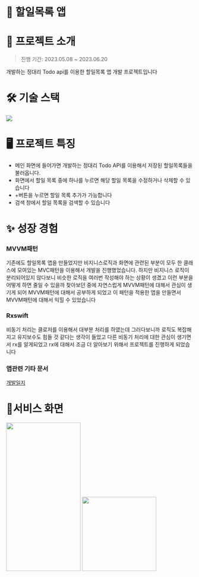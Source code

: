 # 📝 할일목록 앱
# 📜 프로젝트 소개
>진행 기간: 2023.05.08 ~ 2023.06.20
>
개발하는 정대리 Todo api를 이용한 할일목록 앱 개발 프로젝트입니다

# 🛠 기술 스택
<img src="https://img.shields.io/badge/Swift-white?style=flat&logo=Swift&logoColor=F05138"> 

# 🖥 프로젝트 특징
- 메인 화면에 들어가면 개발하는 정대리 Todo API를 이용해서 저장된 할일목록들을 불러옵니다.
- 화면에서 할일 목록 중에 하나를 누르면 해당 할일 목록을 수정하거나 삭제할 수 있습니다
- +버튼을 누르면 할일 목록 추가가 가능합니다
- 검색 창에서 할일 목록을 검색할 수 있습니다

# ✨ 성장 경험
### MVVM패턴

기존에도 할일목록 앱을 만들었지만 비지니스로직과 화면에 관련된 부분이 모두 한 클래스에 모여있는 MVC패턴을 이용해서 개발을 진행했었습니다. 하지만 비지니스 로직이 분리되어있지 않다보니 비슷한 로직을 여러번 작성해야 하는 상황이 생겼고 이런 부분을 어떻게 하면 줄일 수 있을까 찾아보던 중에 자연스럽게 MVVM패턴에 대해서 관심이 생기게 되어 MVVM패턴에 대해서 공부하게 되었고 이 패턴을 적용한 앱을 만들면서 MVVM패턴에 대해서 익힐 수 있었습니다

### Rxswift

비동기 처리는 클로저를 이용해서 대부분 처리를 하였는데 그러다보니까 로직도 복잡해지고 유지보수도 힘들 것 같다는 생각이 들었고 다른 비동기 처리에 대한 관심이 생기면서 rx를 알게되었고 rx에 대해서 조금 더 알아보기 위해서 프로젝트를 진행하게 되었습니다

### 앱관련 기타 문서
[개발일지](https://ramudev.oopy.io/3f024919-251b-4a55-bdab-456efb528a37)

# 👀서비스 화면
<img src="https://github.com/Kimrayoung/ios_TodoList_RxMVVM/assets/66238470/7eca7e61-f582-4dc1-960b-5711842f7b25" width="200px" height="400px">        <img src="https://github.com/Kimrayoung/ios_TodoList_RxMVVM/assets/66238470/f0acea1d-4ce2-431c-9eb1-7542ad6bcf68" width="200px" heigth="400px">
